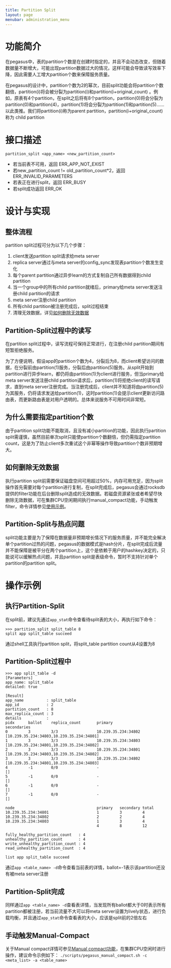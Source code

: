 ```yaml
---
title: Partition Split
layout: page
menubar: administration_menu
---
```


# 功能简介
在pegasus中，表的partition个数是在创建时指定的，并且不会动态改变，但随着数据量不断增大，可能出现partition数据过大的情况，这样可能会导致读写效率下降，因此需要人工增大partition个数来保障服务质量。

在pegasus的设计中，partition个数为2的幂次，目前split功能会将partition个数翻倍，partition(i)将会被分裂为partition(i)和partition(i+original_count) 。例如，原表有4个partition，在split之后将有8个partition，partition(0)将会分裂为partition(0)和partition(4)，partition(1)将会分裂为partition(1)和partition(5)……以此类推。我们将partition(i)称为parent partition，partition(i+original_count)称为 child partition

# 接口描述
`partition_split <app_name> <new_partition_count>`
* 若当前表不可用，返回 ERR_APP_NOT_EXIST
* 若new_partition_count != old_partition_count*2，返回 ERR_INVALID_PARAMETERS
* 若表正在进行split，返回 ERR_BUSY
* 若split成功返回 ERR_OK

# 设计与实现

## 整体流程
partition split过程可分为以下几个步骤：
1. client发送partition split请求给meta server
2. replica server通过与meta server的config_sync发现表partition个数发生变化
3. 每个parent partition通过异步learn的方式复制自己所有数据得到child partition
4. 当一个group中的所有child partition就绪后，primary给meta server发送注册child partition的请求
5. meta server注册child partition
6. 所有child partition被注册完成后，split过程结束
7. 清理无效数据，详见[如何删除无效数据](#如何删除无效数据)

## Partition-Split过程中的读写
在partition split过程中，读写流程可保持正常进行，在注册child partition期间有短暂拒绝服务。

为了方便说明，假设app的partition个数为4，分裂后为8，而client希望访问的数据，在分裂前由partition(1)服务，分裂后由partition(5)服务。从split开始到partition进行异步learn，都仍将由partition(1)为client进行服务，但当primary给meta server发送注册child partition请求后，partition(1)将拒绝client的读写请求，直到meta server注册完成。当注册完成后，client并不知道将由partition(5)为其服务，仍将请求发送给partition(1)，这时partition(1)会提示client更新访问路由表，而更新路由表是对用户透明的。总体来说服务不可用时间非常短。

## 为什么需要指定partition个数
由于partition split功能不能取消，且没有减小partition的功能，因此执行partition split需谨慎，虽然目前单次split只能使partition个数翻倍，但仍需指定partition count，这是为了防止client多次重试这个非幂等操作导致partition个数非预期增大。

## 如何删除无效数据
执行partition split前需要保证磁盘空间可用超过50%，内存可用充足，因为split操作首先需要对每个partition进行复制，在split完成后，pegasus会通过rocksdb提供的filter功能在后台删除split造成的无效数据。若磁盘资源紧张或者希望尽快删除无效数据，可在集群CPU空闲期间执行manual_compact功能，手动触发filter，命令详情参见[使用示例](使用示例)。

## Partition-Split与热点问题
split功能主要是为了保障在数据量非预期增长情况下的服务质量，并不能完全解决单个partition过热的问题，pegasus的数据模式是hash分片，在split完成后流量并不能保障是被平分在两个partition上，这个是依赖于用户的hashkey决定的，只能说可以缓解热点问题，并且partition split是表级命令，暂时不支持针对单个partition的partition split。

# 操作示例
## 执行Partition-Split
在split前，建议先通过`app_stat`命令查看待split表的大小，再执行如下命令：
```
>>> partition_split split_table 8
split app split_table succeed
```
通过shell工具执行partition split，将split_table partition count从4设置为8

## Partition-Split过程中
```
>>> app split_table -d
[Parameters]
app_name: split_table
detailed: true

[Result]
app_name          : split_table
app_id            : 2
partition_count   : 8
max_replica_count : 3
details           :
pidx      ballot    replica_count       primary                                 secondaries                             
0         3         3/3                 10.239.35.234:34802                     [10.239.35.234:34803,10.239.35.234:34801]
1         3         3/3                 10.239.35.234:34803                     [10.239.35.234:34801,10.239.35.234:34802]
2         3         3/3                 10.239.35.234:34801                     [10.239.35.234:34803,10.239.35.234:34802]
3         3         3/3                 10.239.35.234:34802                     [10.239.35.234:34801,10.239.35.234:34803]
4         -1        0/0                 -                                       []
5         -1        0/0                 -                                       []
6         -1        0/0                 -                                       []
7         -1        0/0                 -                                       []

node                                    primary   secondary total     
10.239.35.234:34801                     1         3         4         
10.239.35.234:34802                     2         2         4         
10.239.35.234:34803                     1         3         4         
                                        4         8         12        

fully_healthy_partition_count   : 4
unhealthy_partition_count       : 4
write_unhealthy_partition_count : 4
read_unhealthy_partition_count  : 4

list app split_table succeed
```
通过`app <table_name> -d`命令查看当前表的详情，ballot=-1表示该partition还没有被meta server注册

## Partition-Split完成
同样通过`app <table_name> -d`查看表详情，当发现所有ballot都大于0时表示所有partition都被注册，若当前流量不大可以将meta server设置为lively状态，进行负载均衡，并且通过`app_stat`命令查看表的大小，应该是split前的2倍左右

## 手动触发Manual-Compact
关于Manual compact详情可参见[Manual compact功能](https://github.com/XiaoMi/pegasus/wiki/Manual-Compact%E5%8A%9F%E8%83%BD)，在集群CPU空闲时进行操作，建议命令示例如下：
`./scripts/pegasus_manual_compact.sh -c <meta_list> -a <table_name>` 